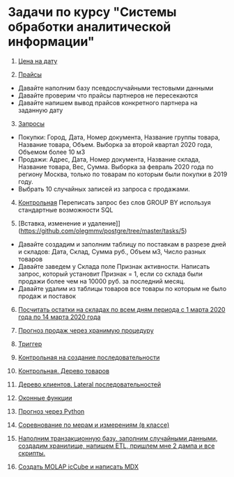 # Задачи по курсу "Системы обработки аналитической информации"
1. [Цена на дату](https://github.com/olegmmv/postgre/tree/master/tasks/1)

2. [Прайсы](https://github.com/olegmmv/postgre/tree/master/tasks/2)
- Давайте наполним базу псевдослучайными тестовыми данными
- Давайте проверим что прайсы партнеров не пересекаются
- Давайте напишем вывод прайсов конкретного партнера на заданную дату

3. [Запросы](https://github.com/olegmmv/postgre/tree/master/tasks/3)
- Покупки: Город, Дата, Номер документа, Название группы товара, Название товара, Объем. Выборка за второй квартал 2020 года, Объемом более 10 м3
- Продажи: Адрес, Дата, Номер документа, Название склада, Название товара, Вес, Сумма. Выборка за февраль 2020 года по региону Москва, только по товарам по которым были покупки в 2019 году.
- Выбрать 10 случайных записей из запроса с продажами.

4. [Контрольная](https://github.com/olegmmv/postgre/tree/master/tasks/4)
Переписать запрос без слов GROUP BY используя стандартные возможности SQL

5. [Вставка, изменение и удаление]](https://github.com/olegmmv/postgre/tree/master/tasks/5)
- Давайте создадим и заполним таблицу по поставкам в разрезе дней и складов:
Дата, Склад, Сумма руб., Объем м3, Число разных товаров
- Давайте заведем у Склада поле Признак активности.
Написать запрос, который установит Признак = 1, если со склада были продажи более чем на 10000 руб. за последний месяц.
- Давайте удалим из таблицы товаров все товары по которым не было продаж и поставок

6. [Посчитать остатки на складах по всем дням периода с 1 марта 2020 года по 14 марта 2020 года](https://github.com/olegmmv/postgre/tree/master/tasks/6)

7. [Прогноз продаж через хранимую процедуру](https://github.com/olegmmv/postgre/tree/master/tasks/7)

8. [Триггер](https://github.com/olegmmv/postgre/tree/master/tasks/8)

9. [Контрольная на создание последовательности](https://github.com/olegmmv/postgre/tree/master/tasks/9)

10. [Контрольная. Дерево товаров](https://github.com/olegmmv/postgre/tree/master/tasks/10)

11. [Дерево клиентов. Lateral последовательностей](https://github.com/olegmmv/postgre/tree/master/tasks/11)

12. [Оконные функции](https://github.com/olegmmv/postgre/tree/master/tasks/12)

13. [Прогноз через Python](https://github.com/olegmmv/postgre/tree/master/tasks/13)

14. [Соревнование по мерам и измерениям (в классе)](https://github.com/olegmmv/postgre/tree/master/tasks/14)

15. [Наполним транзакционную базу, заполним случайными данными, создадим хранилище, напишем ETL, пришлем мне 2 дампа и все скрипты.](https://github.com/olegmmv/postgre/tree/master/tasks/15)

16. [Создать MOLAP icCube и написать MDX](https://github.com/olegmmv/postgre/tree/master/tasks/16)
